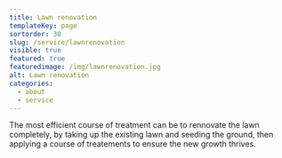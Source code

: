 ```yaml
---
title: Lawn renovation
templateKey: page
sortorder: 30
slug: /service/lawnrenovation
visible: true
featured: true
featuredimage: /img/lawnrenovation.jpg
alt: Lawn renovation
categories:
  - about
  - service
---
```


The most efficient course of treatment can be to rennovate the lawn completely,
by taking up the existing lawn and seeding the ground, then applying a course of
treatements to ensure the new growth thrives.
